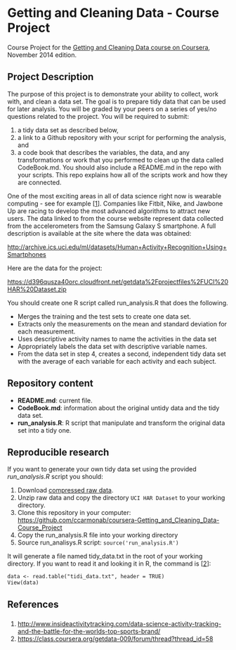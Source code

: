 Getting and Cleaning Data - Course Project
=================================================

Course Project for the [Getting and Cleaning Data course on Coursera](https://www.coursera.org/course/getdata), November 2014 edition.

## Project Description

The purpose of this project is to demonstrate your ability to collect, work with, and clean a data set. The goal is to prepare tidy data that can be used for later analysis. You will be graded by your peers on a series of yes/no questions related to the project. You will be required to submit:

1. a tidy data set as described below, 
2. a link to a Github repository with your script for performing the analysis, and 
3. a code book that describes the variables, the data, and any transformations or work that you performed to  clean up the data called CodeBook.md. You should also include a README.md in the repo with your scripts. This repo explains how all of the scripts work and how they are connected.  

One of the most exciting areas in all of data science right now is wearable computing - see for example [[1](#references)]. Companies like Fitbit, Nike, and Jawbone Up are racing to develop the most advanced algorithms to attract new users. The data linked to from the course website represent data collected from the accelerometers from the Samsung Galaxy S smartphone. A full description is available at the site where the data was obtained: 

http://archive.ics.uci.edu/ml/datasets/Human+Activity+Recognition+Using+Smartphones 

Here are the data for the project: 

https://d396qusza40orc.cloudfront.net/getdata%2Fprojectfiles%2FUCI%20HAR%20Dataset.zip 

You should create one R script called run_analysis.R that does the following. 

* Merges the training and the test sets to create one data set.
* Extracts only the measurements on the mean and standard deviation for each measurement. 
* Uses descriptive activity names to name the activities in the data set
* Appropriately labels the data set with descriptive variable names. 
* From the data set in step 4, creates a second, independent tidy data set with the average of each variable for each activity and each subject.

## Repository content

* __README.md__: current file.
* __CodeBook.md__: information about the original untidy data and the tidy data set.
* __run_analysis.R__: R script that manipulate and transform the original data set into a tidy one.

## Reproducible research

If you want to generate your own tidy data set using the provided _run_analysis.R_ script you should:

1. Download [compressed raw data](https://d396qusza40orc.cloudfront.net/getdata%2Fprojectfiles%2FUCI%20HAR%20Dataset.zip).
2. Unzip raw data and copy the directory `UCI HAR Dataset` to your working directory.
3. Clone this repository in your computer: https://github.com/ccarmonab/coursera-Getting_and_Cleaning_Data-Course_Project
4. Copy the run_analysis.R file into your working directory
5. Source run_analisys.R script: `source('run_analysis.R')`

It will generate a file named tidy_data.txt in the root of your working directory. If you want to read it and looking it in R, the command is [[2](#references)]: 

```{r}
data <- read.table("tidi_data.txt", header = TRUE) 
View(data)

```

References
----------

### <a name="references"></a>
1. http://www.insideactivitytracking.com/data-science-activity-tracking-and-the-battle-for-the-worlds-top-sports-brand/
2. https://class.coursera.org/getdata-009/forum/thread?thread_id=58